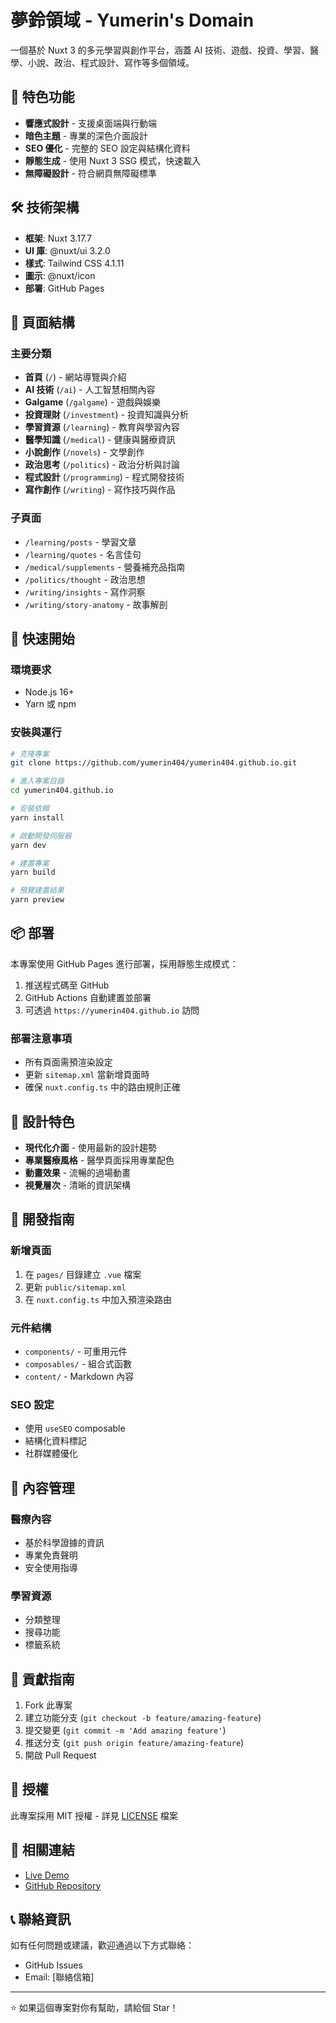 # 夢鈴領域 - Yumerin's Domain

一個基於 Nuxt 3 的多元學習與創作平台，涵蓋 AI 技術、遊戲、投資、學習、醫學、小說、政治、程式設計、寫作等多個領域。

## 🌟 特色功能

- **響應式設計** - 支援桌面端與行動端
- **暗色主題** - 專業的深色介面設計
- **SEO 優化** - 完整的 SEO 設定與結構化資料
- **靜態生成** - 使用 Nuxt 3 SSG 模式，快速載入
- **無障礙設計** - 符合網頁無障礙標準

## 🛠️ 技術架構

- **框架**: Nuxt 3.17.7
- **UI 庫**: @nuxt/ui 3.2.0
- **樣式**: Tailwind CSS 4.1.11
- **圖示**: @nuxt/icon
- **部署**: GitHub Pages

## 📁 頁面結構

### 主要分類
- **首頁** (`/`) - 網站導覽與介紹
- **AI 技術** (`/ai`) - 人工智慧相關內容
- **Galgame** (`/galgame`) - 遊戲與娛樂
- **投資理財** (`/investment`) - 投資知識與分析
- **學習資源** (`/learning`) - 教育與學習內容
- **醫學知識** (`/medical`) - 健康與醫療資訊
- **小說創作** (`/novels`) - 文學創作
- **政治思考** (`/politics`) - 政治分析與討論
- **程式設計** (`/programming`) - 程式開發技術
- **寫作創作** (`/writing`) - 寫作技巧與作品

### 子頁面
- `/learning/posts` - 學習文章
- `/learning/quotes` - 名言佳句
- `/medical/supplements` - 營養補充品指南
- `/politics/thought` - 政治思想
- `/writing/insights` - 寫作洞察
- `/writing/story-anatomy` - 故事解剖

## 🚀 快速開始

### 環境要求
- Node.js 16+ 
- Yarn 或 npm

### 安裝與運行

```bash
# 克隆專案
git clone https://github.com/yumerin404/yumerin404.github.io.git

# 進入專案目錄
cd yumerin404.github.io

# 安裝依賴
yarn install

# 啟動開發伺服器
yarn dev

# 建置專案
yarn build

# 預覽建置結果
yarn preview
```

## 📦 部署

本專案使用 GitHub Pages 進行部署，採用靜態生成模式：

1. 推送程式碼至 GitHub
2. GitHub Actions 自動建置並部署
3. 可透過 `https://yumerin404.github.io` 訪問

### 部署注意事項
- 所有頁面需預渲染設定
- 更新 `sitemap.xml` 當新增頁面時
- 確保 `nuxt.config.ts` 中的路由規則正確

## 🎨 設計特色

- **現代化介面** - 使用最新的設計趨勢
- **專業醫療風格** - 醫學頁面採用專業配色
- **動畫效果** - 流暢的過場動畫
- **視覺層次** - 清晰的資訊架構

## 🔧 開發指南

### 新增頁面
1. 在 `pages/` 目錄建立 `.vue` 檔案
2. 更新 `public/sitemap.xml`
3. 在 `nuxt.config.ts` 中加入預渲染路由

### 元件結構
- `components/` - 可重用元件
- `composables/` - 組合式函數
- `content/` - Markdown 內容

### SEO 設定
- 使用 `useSEO` composable
- 結構化資料標記
- 社群媒體優化

## 📝 內容管理

### 醫療內容
- 基於科學證據的資訊
- 專業免責聲明
- 安全使用指導

### 學習資源
- 分類整理
- 搜尋功能
- 標籤系統

## 🤝 貢獻指南

1. Fork 此專案
2. 建立功能分支 (`git checkout -b feature/amazing-feature`)
3. 提交變更 (`git commit -m 'Add amazing feature'`)
4. 推送分支 (`git push origin feature/amazing-feature`)
5. 開啟 Pull Request

## 📄 授權

此專案採用 MIT 授權 - 詳見 [LICENSE](LICENSE) 檔案

## 🔗 相關連結

- [Live Demo](https://yumerin404.github.io)
- [GitHub Repository](https://github.com/yumerin404/yumerin404.github.io)

## 📞 聯絡資訊

如有任何問題或建議，歡迎通過以下方式聯絡：

- GitHub Issues
- Email: [聯絡信箱]

---

⭐ 如果這個專案對你有幫助，請給個 Star！